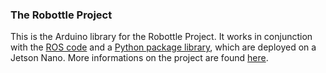 ### The Robottle Project

This is the Arduino library for the Robottle Project. It works in conjunction with the [ROS code](https://github.com/arthurBricq/ros_robottle) and a [Python package library](https://github.com/arthurBricq/robottle_python_packages), which are deployed on a Jetson Nano. More informations on the project are found [here](https://github.com/arthurBricq/ros_robottle).
